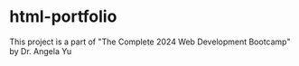 # html-portfolio
This project is a part of "The Complete 2024 Web Development Bootcamp" by Dr. Angela Yu
